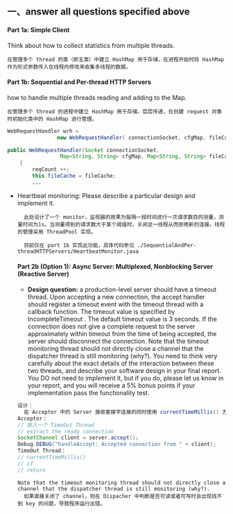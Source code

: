 ## 一、answer all questions specified above

#### Part 1a: Simple Client 

Think about how to collect statistics from multiple threads.

```
在管理多个 thread 的类（即主类）中建立 HashMap 用于存储，在进程开始时将 HashMap 作为形式参数传入在线程内修改来收集多线程的数据。
```

#### Part 1b: Sequential and Per-thread HTTP Servers

how to handle multiple threads reading and adding to the Map.

```
在管理多个 thread 的进程中建立 HashMap 用于存储，层层传递，在创建 request 对象时初始化类中的 HashMap 进行管理。
```

```java
WebRequestHandler wrh = 
		        new WebRequestHandler( connectionSocket, cfgMap, fileCache );

public WebRequestHandler(Socket connectionSocket, 
			     Map<String, String> cfgMap, Map<String, String> fileCache) throws Exception
    {
        reqCount ++;
		this.fileCache = fileCache;
		...
```

* Heartbeat monitoring: Please describe a particular design and implement it.

  ```
  	此处设计了一个 monitor，监视器的效果为每隔一段时间进行一次请求数目的测量，测量时间为1s。当测量得到的请求数大于某个阈值时，关闭这一线程从而拒绝新的连接。线程的管理采用 ThreadPool 实现。
  ```

  ```
  	目前仅在 part 1b 实现此功能，具体代码参见 ./SequentialAndPer-threadHTTPServers/HeartbeatMonitor.java
  ```

  

  #### Part 2b (Option 1): Async Server: Multiplexed, Nonblocking Server (Reactive Server)

  * **Design question:** a production-level server should have a timeout thread. Upon accepting a new connection, the accept handler should register a timeout event with the timeout thread with a callback function. The timeout value is specified by IncompleteTimeout <timeout in seconds>. The default timeout value is 3 seconds. If the connection does not give a complete request to the server approximately within timeout from the time of being accepted, the server should disconnect the connection. Note that the timeout monitoring thread should not directly close a channel that the dispatcher thread is still monitoring (why?). You need to think very carefully about the exact details of the interaction between these two threads, and describe your software design in your final report. You DO not need to implement it, but if you do, please let us know in your report, and you will receive a 5% bonus points if your implementation pass the functionality test.

  ```java
  设计：
  	在 Acceptor 中的 Server 接收套接字连接的同时使用 currentTimeMillis() 方法设计一个定时器，并将其放进一个线程（thread）当中，使他在 accept() 阻塞时保持运行。当时间超过 3s 时，定时器返回一个超时信号，使handleAccept(SelectionKey key) 这一方法返回一个失败的信号给 Dispatcher，Dispatcher 如果收到这一信号，则不进行 R/W 操作，反而将 channel 关闭；或者重新建立一个接受新连接的 key。
  Acceptor：
  // 放入一个 TimeOut Thread
  // extract the ready connection
  SocketChannel client = server.accept();
  Debug.DEBUG("handleAccept: Accepted connection from " + client);
  TimeOut Thread：
  // currentTimeMillis()
  // if
  // return
  ```

  ```
  Note that the timeout monitoring thread should not directly close a channel that the dispatcher thread is still monitoring (why?).
  	如果直接关闭了 channel，则在 Dispacher 中判断是否可读或者可写时会出现找不到 key 的问题，导致程序运行出错。
  ```